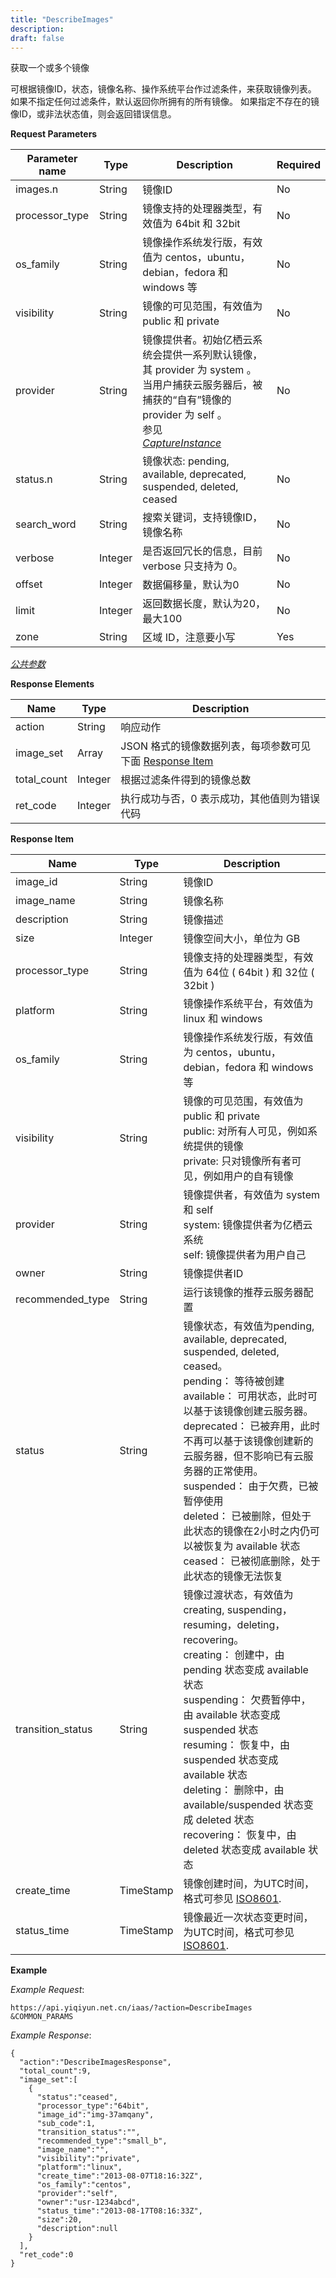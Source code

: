 ```yaml
---
title: "DescribeImages"
description: 
draft: false
---
```




获取一个或多个镜像

可根据镜像ID，状态，镜像名称、操作系统平台作过滤条件，来获取镜像列表。 如果不指定任何过滤条件，默认返回你所拥有的所有镜像。 如果指定不存在的镜像ID，或非法状态值，则会返回错误信息。

**Request Parameters**

| Parameter name | Type | Description | Required |
| --- | --- | --- | --- |
| images.n | String | 镜像ID | No |
| processor_type | String | 镜像支持的处理器类型，有效值为 64bit 和 32bit | No |
| os_family | String | 镜像操作系统发行版，有效值为 centos，ubuntu，debian，fedora 和 windows 等 | No |
| visibility | String | 镜像的可见范围，有效值为 public 和 private | No |
| provider | String | 镜像提供者。初始亿栖云系统会提供一系列默认镜像，其 provider 为 system 。 当用户捕获云服务器后，被捕获的“自有”镜像的 provider 为 self 。<br/>参见<br/>[_CaptureInstance_](../capture_instance/) | No |
| status.n | String | 镜像状态: pending, available, deprecated, suspended, deleted, ceased | No |
| search_word | String | 搜索关键词，支持镜像ID，镜像名称 | No |
| verbose | Integer | 是否返回冗长的信息，目前 verbose 只支持为 0。 | No |
| offset | Integer | 数据偏移量，默认为0 | No |
| limit | Integer | 返回数据长度，默认为20，最大100 | No |
| zone | String | 区域 ID，注意要小写 | Yes |

[_公共参数_](../../../parameters/)

**Response Elements**

| Name | Type | Description |
| --- | --- | --- |
| action | String | 响应动作 |
| image_set | Array | JSON 格式的镜像数据列表，每项参数可见下面 [Response Item](#response-item) |
| total_count | Integer | 根据过滤条件得到的镜像总数 |
| ret_code | Integer | 执行成功与否，0 表示成功，其他值则为错误代码 |

**Response Item**

| Name | Type | Description |
| --- | --- | --- |
| image_id | String | 镜像ID |
| image_name | String | 镜像名称 |
| description | String | 镜像描述 |
| size | Integer | 镜像空间大小，单位为 GB |
| processor_type | String | 镜像支持的处理器类型，有效值为 64位 ( 64bit ) 和 32位 ( 32bit ) |
| platform | String | 镜像操作系统平台，有效值为 linux 和 windows |
| os_family | String | 镜像操作系统发行版，有效值为 centos，ubuntu，debian，fedora 和 windows 等 |
| visibility | String | 镜像的可见范围，有效值为 public 和 private<br/>public: 对所有人可见，例如系统提供的镜像<br/>private: 只对镜像所有者可见，例如用户的自有镜像 |
| provider | String | 镜像提供者，有效值为 system 和 self<br/>system: 镜像提供者为亿栖云系统<br/>self: 镜像提供者为用户自己 |
| owner | String | 镜像提供者ID |
| recommended_type | String | 运行该镜像的推荐云服务器配置 |
| status | String | 镜像状态，有效值为pending, available, deprecated, suspended, deleted, ceased。<br/>pending： 等待被创建<br/>available： 可用状态，此时可以基于该镜像创建云服务器。<br/>deprecated： 已被弃用，此时不再可以基于该镜像创建新的云服务器，但不影响已有云服务器的正常使用。<br/>suspended： 由于欠费，已被暂停使用<br/>deleted： 已被删除，但处于此状态的镜像在2小时之内仍可以被恢复为 available 状态<br/>ceased： 已被彻底删除，处于此状态的镜像无法恢复 |
| transition_status | String | 镜像过渡状态，有效值为creating, suspending，resuming，deleting，recovering。<br/>creating： 创建中，由 pending 状态变成 available 状态<br/>suspending： 欠费暂停中，由 available 状态变成 suspended 状态<br/>resuming： 恢复中，由 suspended 状态变成 available 状态<br/>deleting： 删除中，由 available/suspended 状态变成 deleted 状态<br/>recovering： 恢复中，由 deleted 状态变成 available 状态 |
| create_time | TimeStamp | 镜像创建时间，为UTC时间，格式可参见 [ISO8601](http://www.w3.org/TR/NOTE-datetime). |
| status_time | TimeStamp | 镜像最近一次状态变更时间，为UTC时间，格式可参见 [ISO8601](http://www.w3.org/TR/NOTE-datetime). |

**Example**

_Example Request_:

```
https://api.yiqiyun.net.cn/iaas/?action=DescribeImages
&COMMON_PARAMS
```

_Example Response_:

```
{
  "action":"DescribeImagesResponse",
  "total_count":9,
  "image_set":[
    {
      "status":"ceased",
      "processor_type":"64bit",
      "image_id":"img-37amqany",
      "sub_code":1,
      "transition_status":"",
      "recommended_type":"small_b",
      "image_name":"",
      "visibility":"private",
      "platform":"linux",
      "create_time":"2013-08-07T18:16:32Z",
      "os_family":"centos",
      "provider":"self",
      "owner":"usr-1234abcd",
      "status_time":"2013-08-17T08:16:33Z",
      "size":20,
      "description":null
    }
  ],
  "ret_code":0
}
```
